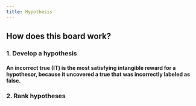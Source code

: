 ```yaml
---
title: Hypothesis
---
```


## How does this board work?
### 1. Develop a hypothesis
#### An incorrect true (IT) is the most satisfying intangible reward for a hypothesor, because it uncovered a true that was incorrectly labeled as false.
### 2. Rank hypotheses
###
##

